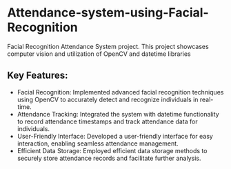 # Attendance-system-using-Facial-Recognition
Facial Recognition Attendance System project. This project showcases computer vision and utilization of OpenCV and datetime libraries

## Key Features:
* Facial Recognition: Implemented advanced facial recognition techniques using OpenCV to accurately detect and recognize individuals in real-time.
* Attendance Tracking: Integrated the system with datetime functionality to record attendance timestamps and track attendance data for individuals.
* User-Friendly Interface: Developed a user-friendly interface for easy interaction, enabling seamless attendance management.
* Efficient Data Storage: Employed efficient data storage methods to securely store attendance records and facilitate further analysis.
